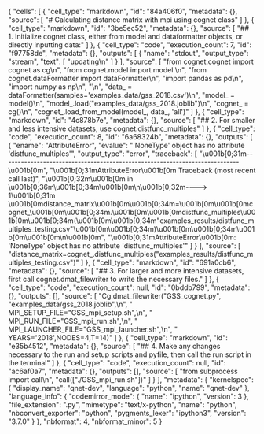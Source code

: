 {
 "cells": [
  {
   "cell_type": "markdown",
   "id": "84a406f0",
   "metadata": {},
   "source": [
    "# Calculating distance matrix with mpi using cognet class"
   ]
  },
  {
   "cell_type": "markdown",
   "id": "3be5ec52",
   "metadata": {},
   "source": [
    "## 1. Initialize cognet class, either from model and dataformatter objects, or directly inputting data:"
   ]
  },
  {
   "cell_type": "code",
   "execution_count": 7,
   "id": "f97758de",
   "metadata": {},
   "outputs": [
    {
     "name": "stdout",
     "output_type": "stream",
     "text": [
      "updating\n"
     ]
    }
   ],
   "source": [
    "from cognet.cognet import cognet as cg\n",
    "from cognet.model import model \n",
    "from cognet.dataFormatter import dataFormatter\n",
    "import pandas as pd\n",
    "import numpy as np\n",
    "\n",
    "data_ = dataFormatter(samples='examples_data/gss_2018.csv')\n",
    "model_ = model()\n",
    "model_.load(\"examples_data/gss_2018.joblib\")\n",
    "cognet_ = cg()\n",
    "cognet_.load_from_model(model_, data_, 'all')"
   ]
  },
  {
   "cell_type": "markdown",
   "id": "4c878b7e",
   "metadata": {},
   "source": [
    "## 2. For smaller and less intensive datasets, use cognet.distfunc_multiples"
   ]
  },
  {
   "cell_type": "code",
   "execution_count": 8,
   "id": "6a68324b",
   "metadata": {},
   "outputs": [
    {
     "ename": "AttributeError",
     "evalue": "'NoneType' object has no attribute 'distfunc_multiples'",
     "output_type": "error",
     "traceback": [
      "\u001b[0;31m---------------------------------------------------------------------------\u001b[0m",
      "\u001b[0;31mAttributeError\u001b[0m                            Traceback (most recent call last)",
      "\u001b[0;32m<ipython-input-8-d1da9a4b788a>\u001b[0m in \u001b[0;36m<module>\u001b[0;34m\u001b[0m\n\u001b[0;32m----> 1\u001b[0;31m \u001b[0mdistance_matrix\u001b[0m\u001b[0;34m=\u001b[0m\u001b[0mcognet_\u001b[0m\u001b[0;34m.\u001b[0m\u001b[0mdistfunc_multiples\u001b[0m\u001b[0;34m(\u001b[0m\u001b[0;34m\"examples_results/distfunc_multiples_testing.csv\"\u001b[0m\u001b[0;34m)\u001b[0m\u001b[0;34m\u001b[0m\u001b[0m\n\u001b[0m",
      "\u001b[0;31mAttributeError\u001b[0m: 'NoneType' object has no attribute 'distfunc_multiples'"
     ]
    }
   ],
   "source": [
    "distance_matrix=cognet_.distfunc_multiples(\"examples_results/distfunc_multiples_testing.csv\")"
   ]
  },
  {
   "cell_type": "markdown",
   "id": "691a0cb6",
   "metadata": {},
   "source": [
    "## 3. For larger and more intensive datasets, first call cognet.dmat_filewriter to write the necessary files."
   ]
  },
  {
   "cell_type": "code",
   "execution_count": null,
   "id": "0bddb799",
   "metadata": {},
   "outputs": [],
   "source": [
    "Cg.dmat_filewriter(\"GSS_cognet.py\", \"examples_data/gss_2018.joblib\",\n",
    "                           MPI_SETUP_FILE=\"GSS_mpi_setup.sh\",\n",
    "                           MPI_RUN_FILE=\"GSS_mpi_run.sh\",\n",
    "                           MPI_LAUNCHER_FILE=\"GSS_mpi_launcher.sh\",\n",
    "                           YEARS='2018',NODES=4,T=14)"
   ]
  },
  {
   "cell_type": "markdown",
   "id": "e35b4512",
   "metadata": {},
   "source": [
    "## 4. Make any changes necessary to the run and setup scripts and pyfile, then call the run script in the terminal"
   ]
  },
  {
   "cell_type": "code",
   "execution_count": null,
   "id": "ac6af0a7",
   "metadata": {},
   "outputs": [],
   "source": [
    "from subprocess import call\n",
    "call([\"./GSS_mpi_run.sh\"])"
   ]
  }
 ],
 "metadata": {
  "kernelspec": {
   "display_name": "qnet-dev",
   "language": "python",
   "name": "qnet-dev"
  },
  "language_info": {
   "codemirror_mode": {
    "name": "ipython",
    "version": 3
   },
   "file_extension": ".py",
   "mimetype": "text/x-python",
   "name": "python",
   "nbconvert_exporter": "python",
   "pygments_lexer": "ipython3",
   "version": "3.7.0"
  }
 },
 "nbformat": 4,
 "nbformat_minor": 5
}
